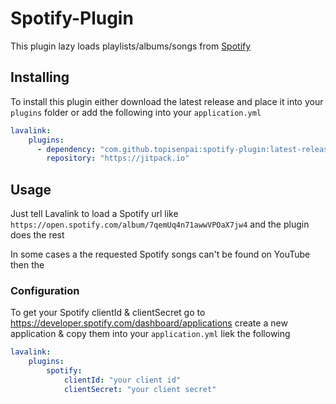 # Spotify-Plugin

This plugin lazy loads playlists/albums/songs from [Spotify](https://www.spotify.com)

## Installing

To install this plugin either download the latest release and place it into your `plugins` folder or add the following into your `application.yml` 

```yaml
lavalink:
    plugins:
      - dependency: "com.github.topisenpai:spotify-plugin:latest-release"
        repository: "https://jitpack.io"
```

## Usage

Just tell Lavalink to load a Spotify url like `https://open.spotify.com/album/7qemUq4n71awwVPOaX7jw4` and the plugin does the rest

In some cases a the requested Spotify songs can't be found on YouTube then the 

### Configuration

To get your Spotify clientId & clientSecret go to https://developer.spotify.com/dashboard/applications create a new application & copy them into your `application.yml` liek the following

```yaml
lavalink:
    plugins:
        spotify:
            clientId: "your client id"
            clientSecret: "your client secret"
```
